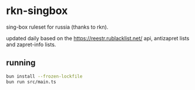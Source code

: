 # rkn-singbox

sing-box ruleset for russia (thanks to rkn).

updated daily based on the https://reestr.rublacklist.net/ api,
antizapret lists and zapret-info lists.

## running

```bash
bun install --frozen-lockfile
bun run src/main.ts
```
